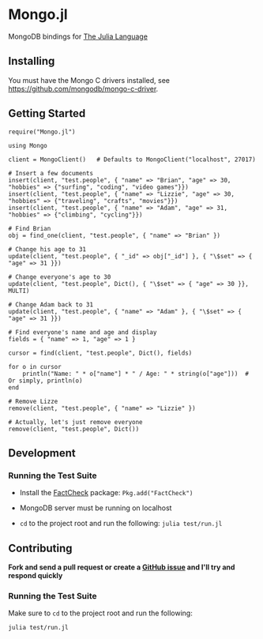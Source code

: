 Mongo.jl
========

MongoDB bindings for [The Julia Language](http://julialang.org/)


Installing
----------

You must have the Mongo C drivers installed, see <https://github.com/mongodb/mongo-c-driver>.


Getting Started
---------------

    require("Mongo.jl")

    using Mongo

    client = MongoClient()   # Defaults to MongoClient("localhost", 27017)

    # Insert a few documents
    insert(client, "test.people", { "name" => "Brian", "age" => 30, "hobbies" => {"surfing", "coding", "video games"}})
    insert(client, "test.people", { "name" => "Lizzie", "age" => 30, "hobbies" => {"traveling", "crafts", "movies"}})
    insert(client, "test.people", { "name" => "Adam", "age" => 31, "hobbies" => {"climbing", "cycling"}})

    # Find Brian
    obj = find_one(client, "test.people", { "name" => "Brian" })

    # Change his age to 31
    update(client, "test.people", { "_id" => obj["_id"] }, { "\$set" => { "age" => 31 }})

    # Change everyone's age to 30
    update(client, "test.people", Dict(), { "\$set" => { "age" => 30 }}, MULTI)

    # Change Adam back to 31
    update(client, "test.people", { "name" => "Adam" }, { "\$set" => { "age" => 31 }})

    # Find everyone's name and age and display
    fields = { "name" => 1, "age" => 1 }

    cursor = find(client, "test.people", Dict(), fields)

    for o in cursor
        println("Name: " * o["name"] * " / Age: " * string(o["age"]))  # Or simply, println(o)
    end

    # Remove Lizze
    remove(client, "test.people", { "name" => "Lizzie" })

    # Actually, let's just remove everyone
    remove(client, "test.people", Dict())


Development
-----------

### Running the Test Suite

* Install the [FactCheck](https://github.com/zachallaun/FactCheck.jl) package: `Pkg.add("FactCheck")`

* MongoDB server must be running on localhost

* `cd` to the project root and run the following: `julia test/run.jl`


Contributing
------------

**Fork and send a pull request or create a [GitHub issue](https://github.com/Lytol/Mongo.jl/issues) and I'll try and respond quickly**

### Running the Test Suite

Make sure to `cd` to the project root and run the following:

    julia test/run.jl
